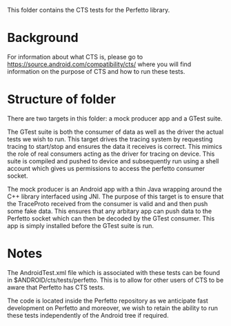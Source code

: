 This folder contains the CTS tests for the Perfetto library.

# Background
For information about what CTS is, please go to
https://source.android.com/compatibility/cts/ where you will find information
on the purpose of CTS and how to run these tests.

# Structure of folder
There are two targets in this folder: a mock producer app and a GTest
suite.

The GTest suite is both the consumer of data as well as the driver
the actual tests we wish to run. This target drives the tracing system by
requesting tracing to start/stop and ensures the data it receives is correct.
This mimics the role of real consumers acting as the driver for tracing on
device. This suite is compiled and pushed to device and subsequently run
using a shell account which gives us permissions to access the perfetto 
consumer socket.

The mock producer is an Android app with a thin Java wrapping around the C++
library interfaced using JNI. The purpose of this target is to ensure that the
TraceProto received from the consumer is valid and and then push some fake data.
This ensures that any arbitary app can push data to the Perfetto socket which
can then be decoded by the GTest consumer. This app is simply installed before
the GTest suite is run.

# Notes
The AndroidTest.xml file which is associated with these tests can be found
in $ANDROID/cts/tests/perfetto. This is to allow for other users of CTS to
be aware that Perfetto has CTS tests.

The code is located inside the Perfetto repository as we anticipate fast
development on Perfetto and moreover, we wish to retain the ability to
run these tests independently of the Android tree if required.
